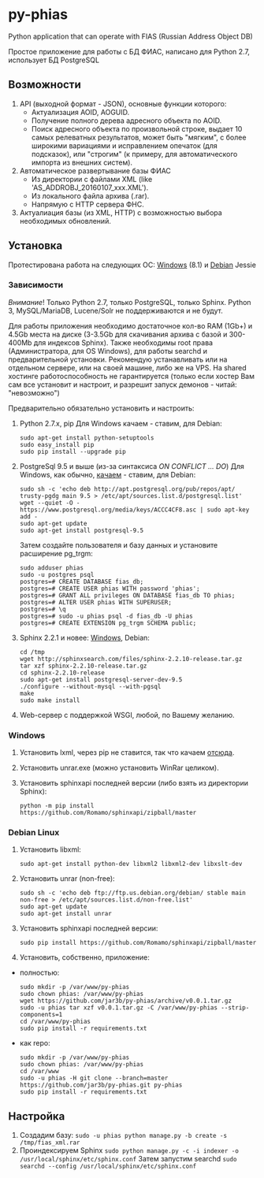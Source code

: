 # py-phias
Python application that can operate with FIAS (Russian Address Object DB)

Простое приложение для работы с БД ФИАС, написано для Python 2.7, использует БД PostgreSQL

## Возможности
1. API (выходной формат - JSON), основные функции которого:
    - Актуализация AOID, AOGUID.
    - Получение полного дерева адресного объекта по AOID.
    - Поиск адресного объекта по произвольной строке, выдает 10 самых релеватных результатов, может быть "мягким",
    с более широкими вариациями и исправлением опечаток (для подсказок), или "строгим" (к примеру, для автоматического 
    импорта из внешних систем).
2. Автоматическое развертывание базы ФИАС
    - Из директории с файлами XML (like 'AS_ADDROBJ_20160107_xxx.XML').
    - Из локального файла архива (.rar).
    - Напрямую с HTTP сервера ФНС.
3. Актуалиация базы (из XML, HTTP) с возможностью выбора необходимых обновлений.


## Установка
Протестирована работа на следующих ОС: [Windows](#windows) (8.1) и [Debian](#debian-linux) Jessie

### Зависимости

_Внимание_! Только Python 2.7, только PostgreSQL, только Sphinx. Python 3, MySQL/MariaDB, Lucene/Solr не
поддерживаются и не будут.
 
Для работы приложения необходимо достаточное кол-во RAM (1Gb+) и 4.5Gb места на диске 
(3-3.5Gb для скачивания архива с базой и  300-400Mb для индексов Sphinx). Также необходимы root права 
(Администратора, для OS Windows), для работы searchd и предварительной установки. 
Рекомендую устанавливать или на отдельном сервере, или на своей машине, либо же на VPS. 
На shared хостинге работоспособность не гарантируется (только если хостер Вам сам все установит и настроит, 
и разрешит запуск демонов - читай: "невозможно")

Предварительно обязательно установить и настроить:

1. Python 2.7.x, pip
    Для Windows качаем - ставим, для Debian:
    ```
    sudo apt-get install python-setuptools
    sudo easy_install pip
    sudo pip install --upgrade pip 
    ```

2. PostgreSql 9.5 и выше (из-за синтаксиса _ON CONFLICT ... DO_)
    Для Windows, как обычно, [качаем](http://www.enterprisedb.com/products-services-training/pgdownload#windows) - ставим, для Debian:
    ```
    sudo sh -c 'echo deb http://apt.postgresql.org/pub/repos/apt/ trusty-pgdg main 9.5 > /etc/apt/sources.list.d/postgresql.list'
    wget --quiet -O - https://www.postgresql.org/media/keys/ACCC4CF8.asc | sudo apt-key add -
    sudo apt-get update
    sudo apt-get install postgresql-9.5
    ```
    Затем создайте пользователя и базу данных и установите расширение pg_trgm:
    ```
    sudo adduser phias
	sudo -u postgres psql
	postgres=# CREATE DATABASE fias_db;
	postgres=# CREATE USER phias WITH password 'phias';
	postgres=# GRANT ALL privileges ON DATABASE fias_db TO phias;
	postgres=# ALTER USER phias WITH SUPERUSER;
	postgres=# \q
	postgres=# sudo -u phias psql -d fias_db -U phias
	postgres=# CREATE EXTENSION pg_trgm SCHEMA public;
    ```

3. Sphinx 2.2.1 и новее:
    [Windows](http://sphinxsearch.com/downloads/release/), Debian:
    ```
    cd /tmp
    wget http://sphinxsearch.com/files/sphinx-2.2.10-release.tar.gz
    tar xzf sphinx-2.2.10-release.tar.gz
    cd sphinx-2.2.10-release
    sudo apt-get install postgresql-server-dev-9.5
    ./configure --without-mysql --with-pgsql
    make
    sudo make install
    ```

4. Web-сервер с поддержкой WSGI, любой, по Вашему желанию.

### Windows
1. Установить lxml, через pip не ставится, так что качаем [отсюда](https://pypi.python.org/pypi/lxml/3.5.0).
2. Установить unrar.exe (можно установить WinRar целиком).
3. Установить sphinxapi последней версии (либо взять из директории Sphinx): 

    ```
    python -m pip install https://github.com/Romamo/sphinxapi/zipball/master
    ```


### Debian Linux
1. Установить libxml:

    ```
    sudo apt-get install python-dev libxml2 libxml2-dev libxslt-dev
    ```
2. Установить unrar (non-free):

    ```
    sudo sh -c 'echo deb ftp://ftp.us.debian.org/debian/ stable main non-free > /etc/apt/sources.list.d/non-free.list'
    sudo apt-get update
    sudo apt-get install unrar
    ```
3. Установить sphinxapi последней версии:

    ```
    sudo pip install https://github.com/Romamo/sphinxapi/zipball/master
    ```
4. Установить, собственно, приложение:
 - полностью:
 
    ```
    sudo mkdir -p /var/www/py-phias
    sudo chown phias: /var/www/py-phias
    wget https://github.com/jar3b/py-phias/archive/v0.0.1.tar.gz
    sudo -u phias tar xzf v0.0.1.tar.gz -C /var/www/py-phias --strip-components=1
    cd /var/www/py-phias
    sudo pip install -r requirements.txt
    ```
 - как repo:
 
    ```
    sudo mkdir -p /var/www/py-phias
    sudo chown phias: /var/www/py-phias
    cd /var/www
    sudo -u phias -H git clone --branch=master https://github.com/jar3b/py-phias.git py-phias
    sudo pip install -r requirements.txt
    ```

## Настройка
1. Создадим базу:
`sudo -u phias python manage.py -b create -s /tmp/fias_xml.rar`
2. Проиндексируем Sphinx
 `sudo python manage.py -c -i indexer -o /usr/local/sphinx/etc/sphinx.conf`
 Затем запустим searchd
 `sudo searchd --config /usr/local/sphinx/etc/sphinx.conf`
